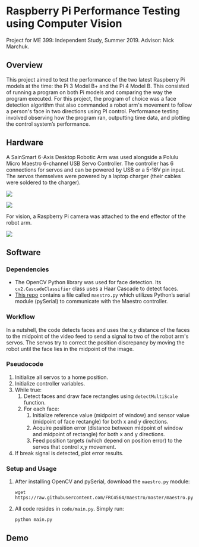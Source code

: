 # Raspberry Pi Performance Testing using Computer Vision
Project for ME 399: Independent Study, Summer 2019. Advisor: Nick Marchuk.

## Overview
This project aimed to test the performance of the two latest Raspberry Pi models at the time: the Pi 3 Model B+ and the Pi 4 Model B. This consisted of running a program on both Pi models and comparing the way the program executed. For this project, the program of choice was a face detection algorithm that also commanded a robot arm's movement to follow a person's face in two directions using PI control. Performance testing involved observing how the program ran, outputting time data, and plotting the control system’s performance.

## Hardware
A SainSmart 6-Axis Desktop Robotic Arm was used alongside a Polulu Micro Maestro 6-channel USB Servo Controller. The controller has 6 connections for servos and can be powered by USB or a 5-16V pin input. The servos themselves were powered by a laptop charger (their cables were soldered to the charger).

![](media/arm.jpg)

![](media/controller.png)

For vision, a Raspberry Pi camera was attached to the end effector of the robot arm.

![](media/camera.jpg)

## Software
### Dependencies
- The OpenCV Python library was used for face detection. Its `cv2.CascadeClassifier` class uses a Haar Cascade to detect faces.
- [This repo](https://github.com/FRC4564/Maestro) contains a file called `maestro.py` which utilizes Python’s serial module (pySerial) to communicate with the Maestro controller.

### Workflow
In a nutshell, the code detects faces and uses the x,y distance of the faces to the midpoint of the video feed to send a signal to two of the robot arm's servos. The servos try to correct the position discrepancy by moving the robot until the face lies in the midpoint of the image.

### Pseudocode
1. Initialize all servos to a home position.
2. Initialize controller variables.
3. While true:
   1. Detect faces and draw face rectangles using `detectMultiScale` function.
   2. For each face:
      1. Initialize reference value (midpoint of window) and sensor value (midpoint of face rectangle) for both x and y directions.
      2. Acquire position error (distance between midpoint of window and midpoint of rectangle) for both x and y directions.
      3. Feed position targets (which depend on position error) to the servos that control x,y movement.
4. If break signal is detected, plot error results.

### Setup and Usage
1. After installing OpenCV and pySerial, download the `maestro.py` module:
   ```
   wget https://raw.githubusercontent.com/FRC4564/maestro/master/maestro.py
   ```
2. All code resides in `code/main.py`. Simply run:
   ```
   python main.py
   ```
   
## Demo
